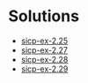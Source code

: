 # Solutions
- [sicp-ex-2.25](http://community.schemewiki.org/?sicp-ex-2.25)
- [sicp-ex-2.27](http://community.schemewiki.org/?sicp-ex-2.27)
- [sicp-ex-2.28](http://community.schemewiki.org/?sicp-ex-2.28)
- [sicp-ex-2.29](http://community.schemewiki.org/?sicp-ex-2.29)
